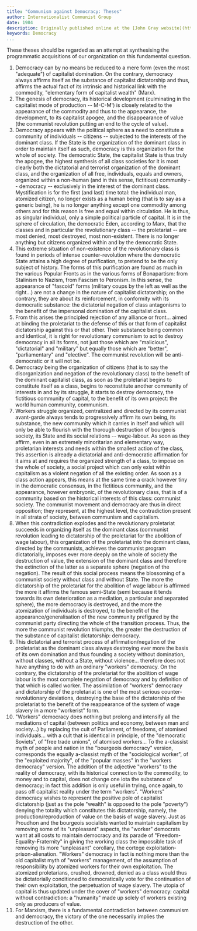 ```yaml
---
title: "Communism against Democracy: Theses"
author: Internationalist Communist Group
date: 1984
description: Originally published online at the [John Gray website](http://oocities.org/~johngray/gcitheses.htm) with a note that "these theses were first published in February 1984 in issue 19 of Le Communiste the french language journal of the Internationalist Communist Group. This translation has not been made by them."
keywords: Democracy
...
```


These theses should be regarded as an attempt at synthesising the programmatic acquisitions of our organization on this fundamental question.

1. Democracy can by no means be reduced to a mere form (even the most "adequate") of capitalist domination. On the contrary, democracy always affirms itself as the substance of capitalist dictatorship and thus, affirms the actual fact of its intrinsic and historical link with the commodity, "elementary form of capitalist wealth" (Marx).
2. The genesis of democracy, its historical development (culminating in the capitalist mode of production -- M-C-M') is closely related to the appearance of the commodity and thus to the appearance, the development, to its capitalist apogee, and the disappearance of value (the communist revolution putting an end to the cycle of value).
3. Democracy appears with the political sphere as a need to constitute a community of individuals -- citizens -- subjected to the interests of the dominant class. If the State is the organization of the dominant class in order to maintain itself as such, democracy is this organization for the whole of society. The democratic State, the capitalist State is thus truly the apogee, the highest synthesis of all class societies for it is most clearly both the dictatorial and terrorist organization of the dominant class, and the organization of all free, individuals, equals and owners, organized within a non-human (and in this sense, fictitious) community -- democracy -- exclusively in the interest of the dominant class. Mystification is for the first (and last) time total: the individual man, atomized citizen, no longer exists as a human being (that is to say as a generic being), he is no longer anything except one commodity among others and for this reason is free and equal within circulation. He is thus, as singular individual, only a simple political particle of capital. It is in the sphere of circulation, the democratic Eden, according to Marx, that the classes and in particular the revolutionary class -- the proletariat -- are most denied, most destroyed, most non-existent. There is no longer anything but citizens organized within and by the democratic State.
4. This extreme situation of non-existence of the revolutionary class is found in periods of intense counter-revolution where the democratic State attains a high degree of purification, to pretend to be the only subject of history. The forms of this purification are found as much in the various Popular Fronts as in the various forms of Bonapartism: from Stalinism to Nazism, from Fascism to Peronism. In this sense, the appearance of "fascoid" forms (military coups by the left as well as the right...) are not a change in the nature of capitalist dictatorship; on the contrary, they are about its reinforcement, in conformity with its democratic substance: the dictatorial negation of class antagonisms to the benefit of the impersonal domination of the capitalist class.
5. From this arises the principled rejection of any alliance or front... aimed at binding the proletariat to the defense of this or that form of capitalist dictatorship against this or that other. Their substance being common and identical, it is right for revolutionary communism to act to destroy democracy in all its forms, not just those which are "malicious", "dictatorial" and "military" but equally those which are "better", "parliamentary" and "elective". The communist revolution will be anti-democratic or it will not be.
6. Democracy being the organization of citizens (that is to say the disorganization and negation of the revolutionary class) to the benefit of the dominant capitalist class, as soon as the proletariat begins to constitute itself as a class, begins to reconstitute another community of interests in and by its struggle, it starts to destroy democracy, the fictitious community of capital, to the benefit of its own project: the world human community, communism.
7. Workers struggle organized, centralized and directed by its communist avant-garde always tends to progressively affirm its own being, its substance, the new community which it carries in itself and which will only be able to flourish with the thorough destruction of bourgeois society, its State and its social relations -- wage-labour. As soon as they affirm, even in an extremely minoritarian and elementary way, proletarian interests and needs within the smallest action of the class, this assertion is already a dictatorial and anti-democratic affirmation for it aims at and requires the organized strength of a class, to impose on the whole of society, a social project which can only exist within capitalism as a violent negation of all the existing order. As soon as a class action appears, this means at the same time a crack however tiny in the democratic consensus, in the fictitious community, and the appearance, however embryonic, of the revolutionary class, that is of a community based on the historical interests of this class: communist society. The communist movement and democracy are thus in direct opposition; they represent, at the highest level, the contradiction present in all strata of society, between communism and capitalism.
8. When this contradiction explodes and the revolutionary proletariat succeeds in organizing itself as the dominant class (communist revolution leading to dictatorship of the proletariat for the abolition of wage labour), this organization of the proletariat into the dominant class, directed by the communists, achieves the communist program dictatorially, imposes ever more deeply on the whole of society the destruction of value, the extension of the dominant class and therefore the extinction of the latter as a separate sphere (negation of the negation). The result of this social process means the blossoming of a communist society without class and without State. The more the dictatorship of the proletariat for the abolition of wage labour is affirmed the more it affirms the famous semi-State (semi because it tends towards its own deterioration as a mediation, a particular and separated sphere), the more democracy is destroyed, and the more the atomization of individuals is destroyed, to the benefit of the appearance/generalisation of the new community prefigured by the communist party directing the whole of the transition process. Thus, the more the communist revolution triumphs, the greater the destruction of the substance of capitalist dictatorship: democracy.
9. This dictatorial and terrorist process of affirmation/negation of the proletariat as the dominant class always destroying ever more the basis of its own domination and thus founding a society without domination, without classes, without a State, without violence... therefore does not have anything to do with an ordinary "workers" democracy. On the contrary, the dictatorship of the proletariat for the abolition of wage labour is the most complete negation of democracy and by definition of that which is called worker. The assimilation of "workers" democracy and dictatorship of the proletariat is one of the most serious counter-revolutionary deviations, destroying the base of the dictatorship of the proletariat to the benefit of the reappearance of the system of wage slavery in a more "workerist" form.
10. "Workers" democracy does nothing but prolong and intensify all the mediations of capital (between politics and economy, between man and society...) by replacing the cult of Parliament, of freedoms, of atomised individuals... with a cult that is identical in principle, of the "democratic Soviets", of "free trade unions", of atomised workers... To the a-classist myth of people and nation in the "bourgeois democracy" version, corresponds the equally a-classist myth of the "sociological worker", of the "exploited majority", of the "popular masses" in the "workers democracy" version. The addition of the adjective "workers" to the reality of democracy, with its historical connection to the commodity, to money and to capital, does not change one iota the substance of democracy; in fact this addition is only useful in trying, once again, to pass off capitalist reality under the term "workers". "Workers" democracy wishes to represent the positive pole of capitalist dictatorship (just as the pole "wealth" is opposed to the pole "poverty") denying the totality which constitutes this dictatorship, namely, the production/reproduction of value on the basis of wage slavery. Just as Proudhon and the bourgeois socialists wanted to maintain capitalism by removing some of its "unpleasant" aspects, the "worker" democrats want at all costs to maintain democracy and its parade of "Freedom-Equality-Fraternity" in giving the working class the impossible task of removing its more "unpleasant" corollary, the cortege exploitation-prison-alienation. "Workers" democracy in fact is nothing more than the old capitalist myth of "workers" management, of the assumption of responsibility by atomized workers for their own exploitation. The atomized proletarians, crushed, drowned, denied as a class would thus be dictatorially conditioned to democratically vote for the continuation of their own exploitation, the perpetuation of wage slavery. The utopia of capital is thus updated under the cover of "workers" democracy: capital without contradiction: a "humanity" made up solely of workers existing only as producers of value.
11. For Marxism, there is a fundamental contradiction between communism and democracy, the victory of the one necessarily implies the destruction of the other.
